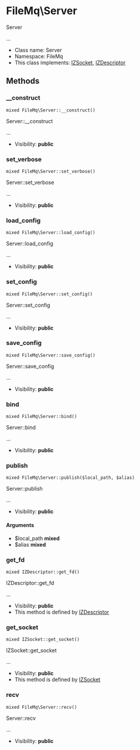 FileMq\Server
===============

Server

...


* Class name: Server
* Namespace: FileMq
* This class implements: [IZSocket](IZSocket.md), [IZDescriptor](IZDescriptor.md)






Methods
-------


### __construct

    mixed FileMq\Server::__construct()

Server::__construct

...

* Visibility: **public**




### set_verbose

    mixed FileMq\Server::set_verbose()

Server::set_verbose

...

* Visibility: **public**




### load_config

    mixed FileMq\Server::load_config()

Server::load_config

...

* Visibility: **public**




### set_config

    mixed FileMq\Server::set_config()

Server::set_config

...

* Visibility: **public**




### save_config

    mixed FileMq\Server::save_config()

Server::save_config

...

* Visibility: **public**




### bind

    mixed FileMq\Server::bind()

Server::bind

...

* Visibility: **public**




### publish

    mixed FileMq\Server::publish($local_path, $alias)

Server::publish

...

* Visibility: **public**


#### Arguments
* $local_path **mixed**
* $alias **mixed**



### get_fd

    mixed IZDescriptor::get_fd()

IZDescriptor::get_fd

...

* Visibility: **public**
* This method is defined by [IZDescriptor](IZDescriptor.md)




### get_socket

    mixed IZSocket::get_socket()

IZSocket::get_socket

...

* Visibility: **public**
* This method is defined by [IZSocket](IZSocket.md)




### recv

    mixed FileMq\Server::recv()

Server::recv

...

* Visibility: **public**



